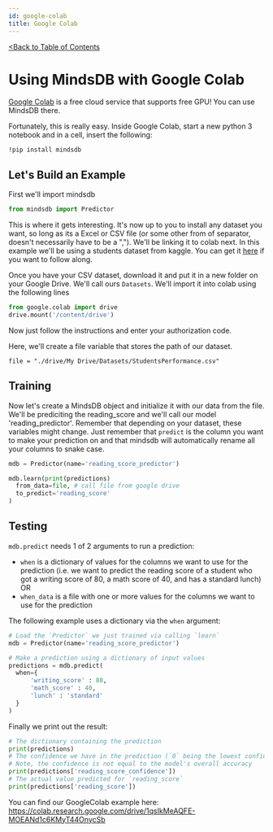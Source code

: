 ```yaml
---
id: google-colab
title: Google Colab
---
```


[<Back to Table of Contents](../README.md)
# Using MindsDB with Google Colab

[Google Colab](https://colab.research.google.com) is a free cloud service that supports free GPU!
You can use MindsDB there.

Fortunately, this is really easy.
Inside Google Colab, start a new python 3 notebook and in a cell, insert the following:
```
!pip install mindsdb
```

## Let's Build an Example

First we'll import mindsdb
```python
from mindsdb import Predictor
```
This is where it gets interesting. It's now up to you to install any dataset you want, so long as its a Excel or CSV file (or some other from of separator, doesn't necessarily have to be a ","). We'll be linking it to colab next.
In this example we'll be using a students dataset from kaggle. You can get it [here](https://www.kaggle.com/spscientist/students-performance-in-exams) if you want to follow along.

Once you have your CSV dataset, download it and put it in a new folder on your Google Drive. We'll call ours `Datasets`.
We'll import it into colab using the following lines
```python
from google.colab import drive
drive.mount('/content/drive')
```
Now just follow the instructions and enter your authorization code.

Here, we'll create a file variable that stores the path of our dataset.

```
file = "./drive/My Drive/Datasets/StudentsPerformance.csv"
```


## Training

Now let's create a MindsDB object and initialize it with our data from the file. We'll be prediciting the reading_score and we'll call our model 'reading_predictor'.
Remember that depending on your dataset, these variables might change. Just remember that `predict` is the column you want to make your prediction on and that mindsdb will automatically rename all your columns to snake case.
```python
mdb = Predictor(name='reading_score_predictor')

mdb.learn(print(predictions)
  from_data=file, # call file from google drive
  to_predict='reading_score'
)
```

## Testing

`mdb.predict` needs 1 of 2 arguments to run a prediction:
* `when` is a dictionary of values for the columns we want to use for the prediction (i.e. we want to predict the reading score of a student who got a writing score of 80, a math score of 40, and has a standard lunch)
OR
* `when_data` is a file with one or more values for the columns we want to use for the prediction

The following example uses a dictionary via the `when` argument:


```python
# Load the `Predictor` we just trained via calling `learn`
mdb = Predictor(name='reading_score_predictor')

# Make a prediction using a dictionary of input values
predictions = mdb.predict(
  when={
      'writing_score' : 80,
      'math_score' : 40,
      'lunch' : 'standard'
  }
)
```

Finally we print out the result:

```python
# The dictionary containing the prediction
print(predictions)
# The confidence we have in the prediction (`0` being the lowest confidence and `1` being 100% confident)
# Note, the confidence is not equal to the model's overall accuracy
print(predictions['reading_score_confidence'])
# The actual value predicted for `reading_score`
print(predictions['reading_score'])
```

You can find our GoogleColab example here: https://colab.research.google.com/drive/1qsIkMeAQFE-MOEANd1c6KMyT44OnycSb
